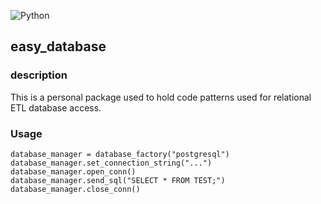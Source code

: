 ![Python](https://github.com/bclipp/easy_database/workflows/Python/badge.svg)

## easy_database

### description
This is a personal package used to hold code patterns used for relational ETL database access.

### Usage
```
database_manager = database_factory("postgresql")
database_manager.set_connection_string("...")
database_manager.open_conn()
database_manager.send_sql("SELECT * FROM TEST;")
database_manager.close_conn()
```